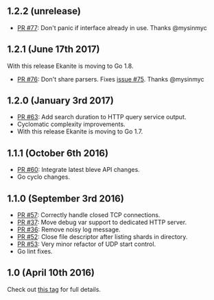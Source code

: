 ## 1.2.2 (unrelease)
- [PR #77](https://github.com/ekanite/ekanite/pull/77): Don't panic if interface already in use. Thanks @mysinmyc

## 1.2.1 (June 17th 2017)
With this release Ekanite is moving to Go 1.8.
- [PR #76](https://github.com/ekanite/ekanite/pull/76): Don't share parsers. Fixes [issue #75](https://github.com/ekanite/ekanite/issues/75). Thanks @mysinmyc 

## 1.2.0 (January 3rd 2017)
- [PR #63](https://github.com/ekanite/ekanite/pull/63): Add search duration to HTTP query service output.
- Cyclomatic complexity improvements.
- With this release Ekanite is moving to Go 1.7.

## 1.1.1 (October 6th 2016)
- [PR #60](https://github.com/ekanite/ekanite/pull/60): Integrate latest bleve API changes.
- Go cyclo changes.

## 1.1.0 (September 3rd 2016)
- [PR #57](https://github.com/ekanite/ekanite/pull/57): Correctly handle closed TCP connections.
- [PR #37](https://github.com/ekanite/ekanite/pull/37): Move debug var support to dedicated HTTP server.
- [PR #36](https://github.com/ekanite/ekanite/pull/36): Remove noisy log message.
- [PR #52](https://github.com/ekanite/ekanite/pull/52): Close file descriptor after listing shards in directory.
- [PR #53](https://github.com/ekanite/ekanite/pull/53): Very minor refactor of UDP start control.
- Go lint fixes.

## 1.0 (April 10th 2016)
Check out [this tag](https://github.com/ekanite/ekanite/releases/tag/v1.0.0) for full details.
